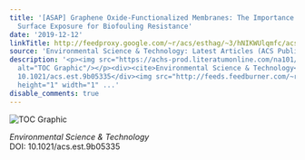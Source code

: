 ```yaml
---
title: '[ASAP] Graphene Oxide-Functionalized Membranes: The Importance of Nanosheet
  Surface Exposure for Biofouling Resistance'
date: '2019-12-12'
linkTitle: http://feedproxy.google.com/~r/acs/esthag/~3/hNIKWUlqmfc/acs.est.9b05335
source: 'Environmental Science & Technology: Latest Articles (ACS Publications)'
description: '<p><img src="https://achs-prod.literatumonline.com/na101/home/literatum/publisher/achs/journals/content/esthag/0/esthag.ahead-of-print/acs.est.9b05335/20191212/images/medium/es9b05335_0002.gif"
  alt="TOC Graphic"/></p><div><cite>Environmental Science & Technology</cite></div><div>DOI:
  10.1021/acs.est.9b05335</div><img src="http://feeds.feedburner.com/~r/acs/esthag/~4/hNIKWUlqmfc"
  height="1" width="1" ...'
disable_comments: true
---
```

<p><img src="https://achs-prod.literatumonline.com/na101/home/literatum/publisher/achs/journals/content/esthag/0/esthag.ahead-of-print/acs.est.9b05335/20191212/images/medium/es9b05335_0002.gif" alt="TOC Graphic"/></p><div><cite>Environmental Science & Technology</cite></div><div>DOI: 10.1021/acs.est.9b05335</div><img src="http://feeds.feedburner.com/~r/acs/esthag/~4/hNIKWUlqmfc" height="1" width="1" ...
